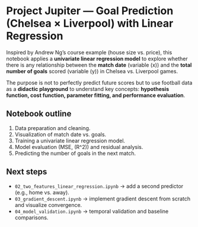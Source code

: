 # Project Jupiter — Goal Prediction (Chelsea × Liverpool) with Linear Regression

Inspired by Andrew Ng’s course example (house size vs. price), this notebook applies a **univariate linear regression model** to explore whether there is any relationship between the **match date** (variable \(x\)) and the **total number of goals** scored (variable \(y\)) in Chelsea vs. Liverpool games.

The purpose is not to perfectly predict future scores but to use football data as a **didactic playground** to understand key concepts: **hypothesis function, cost function, parameter fitting, and performance evaluation**.

## Notebook outline
1. Data preparation and cleaning.
2. Visualization of match date vs. goals.
3. Training a univariate linear regression model.
4. Model evaluation (MSE, \(R^2\)) and residual analysis.
5. Predicting the number of goals in the next match.

## Next steps
- `02_two_features_linear_regression.ipynb` → add a second predictor (e.g., home vs. away).
- `03_gradient_descent.ipynb` → implement gradient descent from scratch and visualize convergence.
- `04_model_validation.ipynb` → temporal validation and baseline comparisons.  